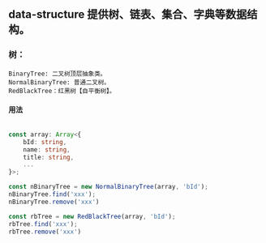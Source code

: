 ## data-structure 提供树、链表、集合、字典等数据结构。

### 树：
```
BinaryTree: 二叉树顶层抽象类。 
NormalBinaryTree: 普通二叉树。
RedBlackTree：红黑树【自平衡树】。

```
#### 用法
```typescript

const array: Array<{
    bId: string, 
    name: string,
    title: string,
    ...
}>;

const nBinaryTree = new NormalBinaryTree(array, 'bId');
nBinaryTree.find('xxx');
nBinaryTree.remove('xxx')

const rbTree = new RedBlackTree(array, 'bId');
rbTree.find('xxx');
rbTree.remove('xxx')

```
